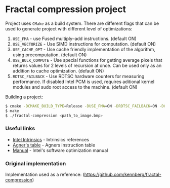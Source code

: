 # Fractal compression project 

Project uses `CMake` as a build system. There are different flags that can be used to generate project with different level of optimizations:
1. `USE_FMA` - use Fused multiply–add instructions. (default ON)
2. `USE_VECTORIZE` - Use SIMD instructions for computation. (default ON)
3. `USE_CACHE_OPT` - Use cache friendly implementation of the algorithm, using precomputation. (default ON)
4. `USE_BULK_COMPUTE` - Use special functions for getting average pixels that returns values for 2 levels of recursion at once. Can be used only as an addition to cache optimization. (default ON)
5. `RDTSC_FAILBACK` - Use RDTSC hardware counters for measuring performance. If disabled Intel PCM is used, requires aditional kernel modules and sudo root access to the machine. (default ON)

Building a project:
```sh
$ cmake -DCMAKE_BUILD_TYPE=Release -DUSE_FMA=ON -DRDTSC_FAILBACK=ON -DGENERATE_FLOP_COUNT=ON -DUSE_VECTORIZE=ON -DUSE_CACHE_OPT=ON -DUSE_BULK_COMPUTE=OFF
$ make
$ ./fractal-compression <path_to_image.bmp>
```

### Useful links

* [Intel Intrinsics](https://software.intel.com/sites/landingpage/IntrinsicsGuide/) - Intrinsics references
* [Agner's table](http://www.agner.org/optimize/instruction_tables.pdf) - Agners instruction table
* [Manual](http://www.intel.com/content/dam/www/public/us/en/documents/manuals/64-ia-32-architectures-optimization-manual.pdf) - Intel's software optimization manual

### Original implementation
Implementation used as a reference: (https://github.com/kennberg/fractal-compression)
